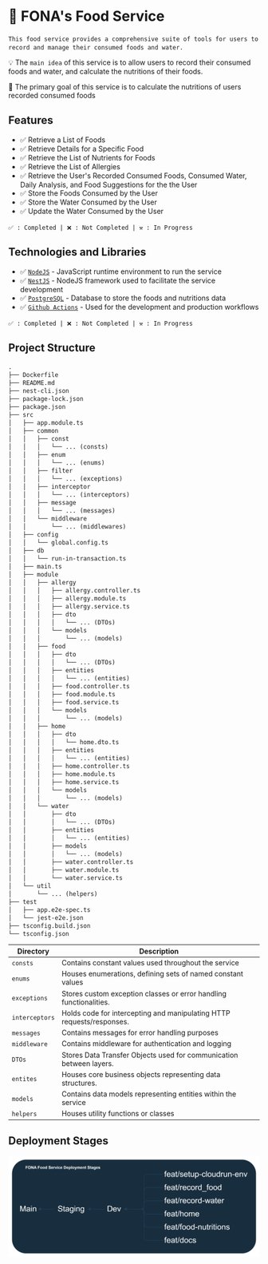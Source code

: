 # 🔗 FONA's Food Service

`This food service provides a comprehensive suite of tools for users to record and manage their consumed foods and water.`

💡 The `main idea` of this service is to allow users to record their consumed foods and water, and calculate the nutritions of their foods.

🎯 The primary goal of this service is to calculate the nutritions of users recorded consumed foods

## Features

- ✅ Retrieve a List of Foods
- ✅ Retrieve Details for a Specific Food
- ✅ Retrieve the List of Nutrients for Foods
- ✅ Retrieve the List of Allergies
- ✅ Retrieve the User's Recorded Consumed Foods, Consumed Water, Daily Analysis, and Food Suggestions for the the User
- ✅ Store the Foods Consumed by the User
- ✅ Store the Water Consumed by the User
- ✅ Update the Water Consumed by the User

`✅ : Completed | ❌ : Not Completed | ⚒️ : In Progress`

## Technologies and Libraries

- ✅ [`NodeJS`](https://nodejs.org/) - JavaScript runtime environment to run the service
- ✅ [`NestJS`](https://nestjs.com/) - NodeJS framework used to facilitate the service development
- ✅ [`PostgreSQL`](https://www.postgresql.org/) - Database to store the foods and nutritions data
- ✅ [`Github Actions`](https://docs.github.com/en/actions) - Used for the development and production workflows

`✅ : Completed | ❌ : Not Completed | ⚒️ : In Progress`

## Project Structure

```
.
├── Dockerfile
├── README.md
├── nest-cli.json
├── package-lock.json
├── package.json
├── src
│   ├── app.module.ts
│   ├── common
│   │   ├── const
│   │   │   └── ... (consts)
│   │   ├── enum
│   │   │   └── ... (enums)
│   │   ├── filter
│   │   │   └── ... (exceptions)
│   │   ├── interceptor
│   │   │   └── ... (interceptors)
│   │   ├── message
│   │   │   └── ... (messages)
│   │   └── middleware
│   │       └── ... (middlewares)
│   ├── config
│   │   └── global.config.ts
│   ├── db
│   │   └── run-in-transaction.ts
│   ├── main.ts
│   ├── module
│   │   ├── allergy
│   │   │   ├── allergy.controller.ts
│   │   │   ├── allergy.module.ts
│   │   │   ├── allergy.service.ts
│   │   │   ├── dto
│   │   │   │   └── ... (DTOs)
│   │   │   └── models
│   │   │       └── ... (models)
│   │   ├── food
│   │   │   ├── dto
│   │   │   │   └── ... (DTOs)
│   │   │   ├── entities
│   │   │   │   └── ... (entities)
│   │   │   ├── food.controller.ts
│   │   │   ├── food.module.ts
│   │   │   ├── food.service.ts
│   │   │   └── models
│   │   │       └── ... (models)
│   │   ├── home
│   │   │   ├── dto
│   │   │   │   └── home.dto.ts
│   │   │   ├── entities
│   │   │   │   └── ... (entities)
│   │   │   ├── home.controller.ts
│   │   │   ├── home.module.ts
│   │   │   ├── home.service.ts
│   │   │   └── models
│   │   │       └── ... (models)
│   │   └── water
│   │       ├── dto
│   │       │   └── ... (DTOs)
│   │       ├── entities
│   │       │   └── ... (entities)
│   │       ├── models
│   │       │   └── ... (models)
│   │       ├── water.controller.ts
│   │       ├── water.module.ts
│   │       └── water.service.ts
│   └── util
│       └── ... (helpers)
├── test
│   ├── app.e2e-spec.ts
│   └── jest-e2e.json
├── tsconfig.build.json
└── tsconfig.json
```

| Directory      | Description                                                           |
| -------------- | --------------------------------------------------------------------- |
| `consts`       | Contains constant values used throughout the service                  |
| `enums`        | Houses enumerations, defining sets of named constant values           |
| `exceptions`   | Stores custom exception classes or error handling functionalities.    |
| `interceptors` | Holds code for intercepting and manipulating HTTP requests/responses. |
| `messages`     | Contains messages for error handling purposes                         |
| `middleware`   | Contains middleware for authentication and logging                    |
| `DTOs`         | Stores Data Transfer Objects used for communication between layers.   |
| `entites`      | Houses core business objects representing data structures.            |
| `models`       | Contains data models representing entities within the service         |
| `helpers`      | Houses utility functions or classes                                   |

## Deployment Stages

![Deployment Stages](image-3.png)

